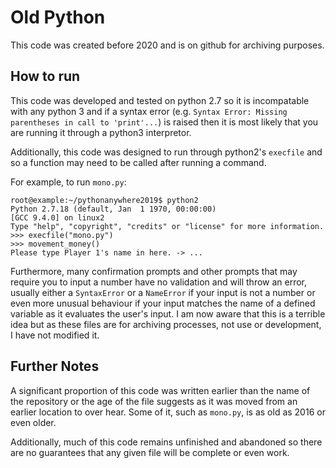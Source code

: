 # Old Python
This code was created before 2020 and is on github for archiving purposes.

## How to run
This code was developed and tested on python 2.7 so it is incompatable with any python 3 and if a syntax error (e.g. `Syntax Error: Missing parentheses in call to 'print'...`) is raised then it is most likely that you are running it through a python3 interpretor.

Additionally, this code was designed to run through python2's `execfile` and so a function may need to be called after running a command.

For example, to run `mono.py`:

```
root@example:~/pythonanywhere2019$ python2
Python 2.7.18 (default, Jan  1 1970, 00:00:00) 
[GCC 9.4.0] on linux2
Type "help", "copyright", "credits" or "license" for more information.
>>> execfile("mono.py")
>>> movement_money()
Please type Player 1's name in here. -> ...
```

Furthermore, many confirmation prompts and other prompts that may require you to input a number have no validation and will throw an error, usually either a `SyntaxError` or a `NameError` if your input is not a number or even more unusual behaviour if your input matches the name of a defined variable as it evaluates the user's input. I am now aware that this is a terrible idea but as these files are for archiving processes, not use or development, I have not modified it.

## Further Notes
A significant proportion of this code was written earlier than the name of the repository or the age of the file suggests as it was moved from an earlier location to over hear. Some of it, such as `mono.py`, is as old as 2016 or even older. 

Additionally, much of this code remains unfinished and abandoned so there are no guarantees that any given file will be complete or even work.
